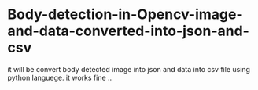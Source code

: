 # Body-detection-in-Opencv-image-and-data-converted-into-json-and-csv
it will be convert body detected image into json  and data into csv file using python languege.
it works fine ..
